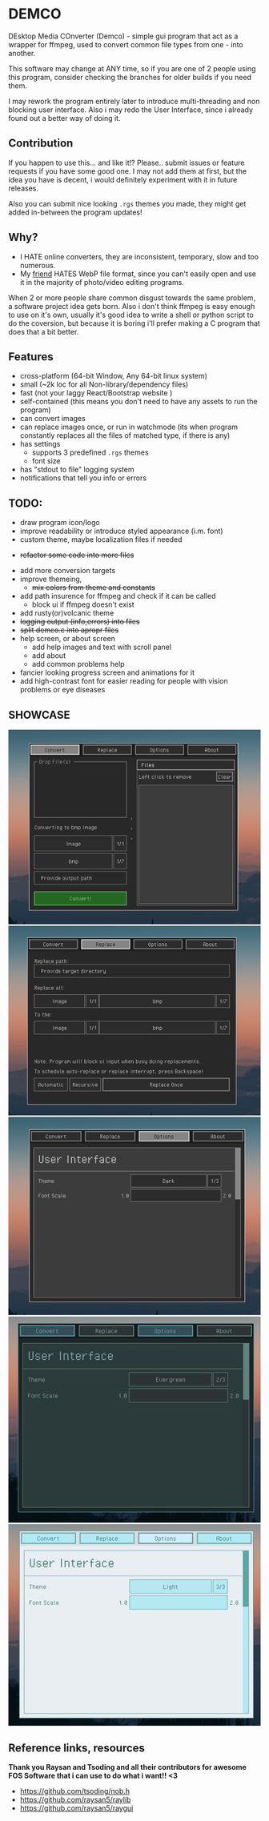 # DEMCO

DEsktop Media COnverter (Demco) - simple gui program that act as a wrapper for ffmpeg, used to convert
common file types from one - into another.

This software may change at ANY time, so if you are one of 2 people using this program, consider checking
the branches for older builds if you need them.

I may rework the program entirely later to introduce multi-threading and non blocking user interface.
Also i may redo the User Interface, since i already found out a better way of doing it.

## Contribution
If you happen to use this... and like it!? Please.. submit issues or feature requests if you have some good one.
I may not add them at first, but the idea you have is decent, i would definitely experiment with it in future releases.

Also you can submit nice looking `.rgs` themes you made, they might get added in-between the program updates!

## Why?

- I HATE online converters, they are inconsistent, temporary, slow and too numerous.
- My [friend](https://www.youtube.com/@axii9876) HATES WebP file format, since you can't easily open and
use it in the majority of photo/video editing programs.

When 2 or more people share common disgust towards the same problem, a software project idea gets born. 
Also i don't think ffmpeg is easy enough to use on it's own, usually it's good idea to write a shell or python
script to do the coversion, but because it is boring i'll prefer making a C program that does that a bit
better.

## Features

- cross-platform (64-bit Window, Any 64-bit linux system)
- small (~2k loc for all Non-library/dependency files)
- fast (not your laggy React/Bootstrap website )
- self-contained (this means you don't need to have any assets to run the program)
- can convert images
- can replace images once, or run in watchmode (its when program constantly replaces all the files of matched type, if there is any)
- has settings 
    + supports 3 predefined `.rgs` themes
    + font size
- has "stdout to file" logging system 
- notifications that tell you info or errors

## TODO:
- draw program icon/logo
- improve readability or introduce styled appearance (i.m. font)
- custom theme, maybe localization files if needed 
+ ~~refactor some code into more files~~
- add more conversion targets
- improve themeing, 
    + ~~mix colors from theme and constants~~
- add path insurence for ffmpeg and check if it can be called
    + block ui if ffmpeg doesn't exist
- add rusty(or)volcanic theme
- ~~logging output (info,errors) into files~~
- ~~split demco.c into apropr files~~
- help screen, or about screen
    + add help images and text with scroll panel
    + add about 
    + add common problems help
- fancier looking progress screen and animations for it
- add high-contrast font for easier reading for people with vision problems or eye diseases

## SHOWCASE

![Dark theme - Convert tab](./showcase/1.png)
![Dark theme - Replace tab](./showcase/2.png)
![Dark theme - Options](./showcase/3.png)
![Evergreen theme](./showcase/4.png)
![Light(labcoat) theme](./showcase/5.png)


## Reference links, resources

**Thank you Raysan and Tsoding and all their contributors for awesome FOS Software that i can use to do what i want!! <3**

 - https://github.com/tsoding/nob.h
 - https://github.com/raysan5/raylib
 - https://github.com/raysan5/raygui
